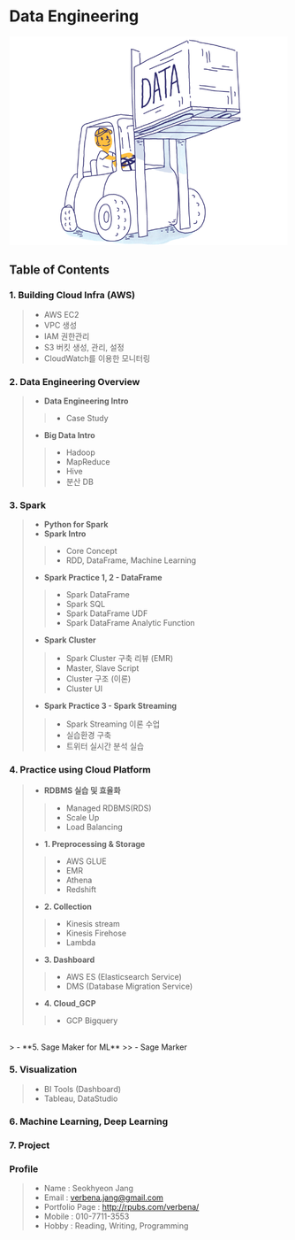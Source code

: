 # Data Engineering

![intoroduction](./img/data_engineering_3.png)

## Table of Contents
### 1. Building Cloud Infra (AWS)
> - AWS EC2
> - VPC 생성
> - IAM 권한관리
> - S3 버킷 생성, 관리, 설정
> - CloudWatch를 이용한 모니터링

### 2. Data Engineering Overview
> - **Data Engineering Intro**
>> - Case Study
> - **Big Data Intro**
>> - Hadoop
>> - MapReduce
>> - Hive
>> - 분산 DB

### 3. Spark
> - **Python for Spark** 
> - **Spark Intro**
>> - Core Concept
>> - RDD, DataFrame, Machine Learning 
> - **Spark Practice 1, 2 - DataFrame**
>> - Spark DataFrame
>> - Spark SQL
>> - Spark DataFrame UDF
>> - Spark DataFrame Analytic Function
> - **Spark Cluster**
>> - Spark Cluster 구축 리뷰 (EMR)
>> - Master, Slave Script
>> - Cluster 구조 (이론)
>> - Cluster UI
> - **Spark Practice 3 - Spark Streaming**
>> - Spark Streaming 이론 수업
>> - 실습환경 구축
>>- 트위터 실시간 분석 실습

### 4. Practice using Cloud Platform
> - **RDBMS 실습 및 효율화**
>> - Managed RDBMS(RDS)
>> - Scale Up
>> - Load Balancing 
> - **1. Preprocessing & Storage**
>> - AWS GLUE
>> - EMR
>> - Athena
>> - Redshift
> - **2. Collection**
>> - Kinesis stream
>> - Kinesis Firehose
>> - Lambda
> - **3. Dashboard**
>> - AWS ES (Elasticsearch Service)
>> - DMS (Database Migration Service)
> - **4. Cloud_GCP**
>> - GCP Bigquery <br>
<br>
> - **5. Sage Maker for ML**
>> - Sage Marker

### 5. Visualization
> - BI Tools (Dashboard)
> - Tableau, DataStudio

### 6. Machine Learning, Deep Learning

### 7. Project

### Profile
> - Name           : Seokhyeon Jang
> - Email          : verbena.jang@gmail.com
> - Portfolio Page : http://rpubs.com/verbena/
> - Mobile         : 010-7711-3553
> - Hobby          : Reading, Writing, Programming
